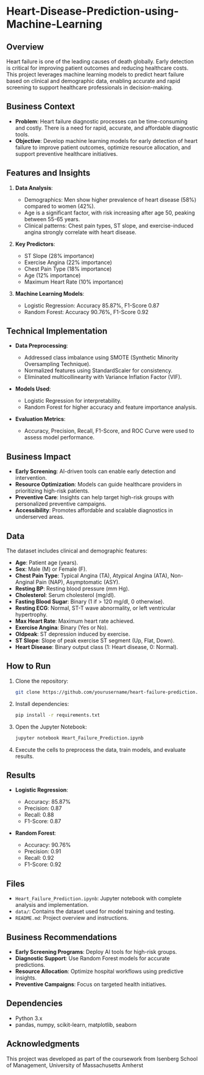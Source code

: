 # Heart-Disease-Prediction-using-Machine-Learning

## Overview
Heart failure is one of the leading causes of death globally. Early detection is critical for improving patient outcomes and reducing healthcare costs. This project leverages machine learning models to predict heart failure based on clinical and demographic data, enabling accurate and rapid screening to support healthcare professionals in decision-making.

## Business Context
- **Problem**: Heart failure diagnostic processes can be time-consuming and costly. There is a need for rapid, accurate, and affordable diagnostic tools.
- **Objective**: Develop machine learning models for early detection of heart failure to improve patient outcomes, optimize resource allocation, and support preventive healthcare initiatives.

## Features and Insights
1. **Data Analysis**:
   - Demographics: Men show higher prevalence of heart disease (58%) compared to women (42%).
   - Age is a significant factor, with risk increasing after age 50, peaking between 55-65 years.
   - Clinical patterns: Chest pain types, ST slope, and exercise-induced angina strongly correlate with heart disease.

2. **Key Predictors**:
   - ST Slope (28% importance)
   - Exercise Angina (22% importance)
   - Chest Pain Type (18% importance)
   - Age (12% importance)
   - Maximum Heart Rate (10% importance)

3. **Machine Learning Models**:
   - Logistic Regression: Accuracy 85.87%, F1-Score 0.87
   - Random Forest: Accuracy 90.76%, F1-Score 0.92

## Technical Implementation
- **Data Preprocessing**:
  - Addressed class imbalance using SMOTE (Synthetic Minority Oversampling Technique).
  - Normalized features using StandardScaler for consistency.
  - Eliminated multicollinearity with Variance Inflation Factor (VIF).

- **Models Used**:
  - Logistic Regression for interpretability.
  - Random Forest for higher accuracy and feature importance analysis.

- **Evaluation Metrics**:
  - Accuracy, Precision, Recall, F1-Score, and ROC Curve were used to assess model performance.

## Business Impact
- **Early Screening**: AI-driven tools can enable early detection and intervention.
- **Resource Optimization**: Models can guide healthcare providers in prioritizing high-risk patients.
- **Preventive Care**: Insights can help target high-risk groups with personalized preventive campaigns.
- **Accessibility**: Promotes affordable and scalable diagnostics in underserved areas.

## Data
The dataset includes clinical and demographic features:
- **Age**: Patient age (years).
- **Sex**: Male (M) or Female (F).
- **Chest Pain Type**: Typical Angina (TA), Atypical Angina (ATA), Non-Anginal Pain (NAP), Asymptomatic (ASY).
- **Resting BP**: Resting blood pressure (mm Hg).
- **Cholesterol**: Serum cholesterol (mg/dl).
- **Fasting Blood Sugar**: Binary (1 if > 120 mg/dl, 0 otherwise).
- **Resting ECG**: Normal, ST-T wave abnormality, or left ventricular hypertrophy.
- **Max Heart Rate**: Maximum heart rate achieved.
- **Exercise Angina**: Binary (Yes or No).
- **Oldpeak**: ST depression induced by exercise.
- **ST Slope**: Slope of peak exercise ST segment (Up, Flat, Down).
- **Heart Disease**: Binary output class (1: Heart disease, 0: Normal).

## How to Run
1. Clone the repository:
   ```bash
   git clone https://github.com/yourusername/heart-failure-prediction.git
   ```
2. Install dependencies:
   ```bash
   pip install -r requirements.txt
   ```
3. Open the Jupyter Notebook:
   ```bash
   jupyter notebook Heart_Failure_Prediction.ipynb
   ```
4. Execute the cells to preprocess the data, train models, and evaluate results.

## Results
- **Logistic Regression**:
  - Accuracy: 85.87%
  - Precision: 0.87
  - Recall: 0.88
  - F1-Score: 0.87

- **Random Forest**:
  - Accuracy: 90.76%
  - Precision: 0.91
  - Recall: 0.92
  - F1-Score: 0.92

## Files
- `Heart_Failure_Prediction.ipynb`: Jupyter notebook with complete analysis and implementation.
- `data/`: Contains the dataset used for model training and testing.
- `README.md`: Project overview and instructions.

## Business Recommendations
- **Early Screening Programs**: Deploy AI tools for high-risk groups.
- **Diagnostic Support**: Use Random Forest models for accurate predictions.
- **Resource Allocation**: Optimize hospital workflows using predictive insights.
- **Preventive Campaigns**: Focus on targeted health initiatives.

## Dependencies
- Python 3.x
- pandas, numpy, scikit-learn, matplotlib, seaborn

## Acknowledgments
This project was developed as part of the coursework from Isenberg School of Management, University of Massachusetts Amherst
